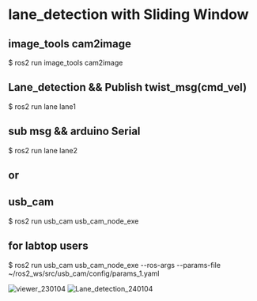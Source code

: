 # lane_detection with Sliding Window


## image_tools cam2image
$ ros2 run image_tools cam2image


## Lane_detection && Publish twist_msg(cmd_vel)
$ ros2 run lane lane1


## sub msg && arduino Serial
$ ros2 run lane lane2


## or


## usb_cam
$ ros2 run usb_cam usb_cam_node_exe


## for labtop users
$ ros2 run usb_cam usb_cam_node_exe --ros-args --params-file ~/ros2_ws/src/usb_cam/config/params_1.yaml


![viewer_230104](https://github.com/RLmodel/RLCar_examples/assets/32663016/e2944459-fac6-4c84-a7c8-ebb7351ec6aa)
![Lane_detection_240104](https://github.com/RLmodel/RLCar_examples/assets/151706131/8325c69d-0f57-454c-aa70-0a7b048a5ce9)
